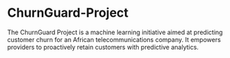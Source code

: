 # ChurnGuard-Project
The ChurnGuard Project is a machine learning initiative aimed at predicting customer churn for an African telecommunications company. It empowers providers to proactively retain customers with predictive analytics.
